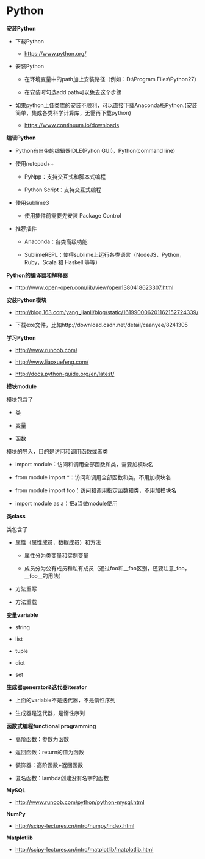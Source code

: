 ﻿# Python

**安装Python**

 - 下载Python
  
   - https://www.python.org/
 
 - 安装Python
 
   - 在环境变量中的path加上安装路径（例如：D:\Program Files\Python27）
   
   - 在安装时勾选add path可以免去这个步骤
 
 - 如果python上各类库的安装不顺利，可以直接下载Anaconda版Python.(安装简单，集成各类科学计算库，无需再下载python)
 
   - https://www.continuum.io/downloads

**编辑Python**

 - Python有自带的编辑器IDLE(Pyhon GUI)，Python(command line)
 
 - 使用notepad++

   - PyNpp：支持交互式和脚本式编程
 
   - Python Script：支持交互式编程
 
 - 使用sublime3
 
   - 使用插件前需要先安装 Package Control

 - 推荐插件
  
    - Anaconda：各类高级功能
  
    - SublimeREPL：使得sublime上运行各类语言（NodeJS，Python，Ruby，Scala 和 Haskell 等等）

**Python的编译器和解释器**

 - http://www.open-open.com/lib/view/open1380418623307.html

**安装Python模块**

 -  http://blog.163.com/yang_jianli/blog/static/161990006201162152724339/

 - 下载exe文件，比如http://download.csdn.net/detail/caanyee/8241305

**学习Python**
 
 - http://www.runoob.com/
 
 - http://www.liaoxuefeng.com/

 - http://docs.python-guide.org/en/latest/

**模块module**

模块包含了

 - 类
 
 - 变量

 - 函数
 
模块的导入，目的是访问和调用函数或者类

 - import module：访问和调用全部函数和类，需要加模块名
 
 - from module import *：访问和调用全部函数和类，不用加模块名
 
 - from module import foo：访问和调用指定函数和类，不用加模块名

 - import module as a：把a当做module使用

**类class**

类包含了

 - 属性（属性成员，数据成员）和方法

   - 属性分为类变量和实例变量
  
   - 成员分为公有成员和私有成员（通过foo和\__foo区别，还要注意\_foo，\__foo\__的用法）
 
 - 方法重写
 
 - 方法重载 

**变量variable**

 - string

 - list
 
 - tuple
 
 - dict
 
 - set
 
**生成器generator&迭代器iterator**

 - 上面的variable不是迭代器，不是惰性序列
 
 - 生成器是迭代器，是惰性序列 

**函数式编程functional programming**

 - 高阶函数：参数为函数
 
 - 返回函数：return的值为函数
 
 - 装饰器：高阶函数+返回函数
 
 - 匿名函数：lambda创建没有名字的函数

**MySQL**

 - http://www.runoob.com/python/python-mysql.html
 
**NumPy**

 - http://scipy-lectures.cn/intro/numpy/index.html

**Matplotlib**

 - http://scipy-lectures.cn/intro/matplotlib/matplotlib.html
